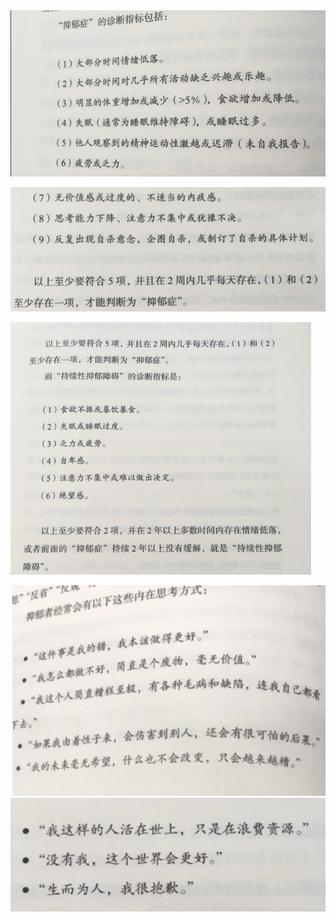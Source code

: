 <img src="images/image-20231004101237421.png" alt="image-20231004101237421"  />

![image-20231004101315865](images/image-20231004101315865.png)

![image-20231004100845040](images/image-20231004100845040.png)

<img src="images/image-20231004102438126.png" alt="image-20231004102438126" style="zoom:150%;" />

<img src="images/image-20231004102453351.png" alt="image-20231004102453351" style="zoom:150%;" />